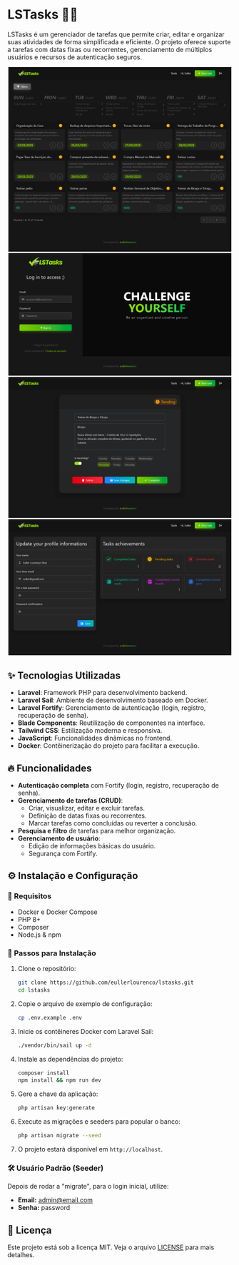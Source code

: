 # LSTasks 🚀✅

&#x20;&#x20;

LSTasks é um gerenciador de tarefas que permite criar, editar e organizar suas atividades de forma simplificada e eficiente. O projeto oferece suporte a tarefas com datas fixas ou recorrentes, gerenciamento de múltiplos usuários e recursos de autenticação seguros.

<div style="text-align: center;">
    <img src="https://github.com/eullerlourenco/lstasks/blob/df071601c95bf8cfa9121603f9ae11e3f2bb8fc4/docs/lstasks-home.png" alt="Home" width="500" />
    <img src="https://github.com/eullerlourenco/lstasks/blob/df071601c95bf8cfa9121603f9ae11e3f2bb8fc4/docs/lstasks-login.png" alt="Login" width="500" />
    <img src="https://github.com/eullerlourenco/lstasks/blob/df071601c95bf8cfa9121603f9ae11e3f2bb8fc4/docs/lstasks-edit.png" alt="Edit" width="500" />
    <img src="https://github.com/eullerlourenco/lstasks/blob/df071601c95bf8cfa9121603f9ae11e3f2bb8fc4/docs/lstasks-profile.png" alt="Profile" width="500" />
</div>

## ✨ Tecnologias Utilizadas

- **Laravel**: Framework PHP para desenvolvimento backend.
- **Laravel Sail**: Ambiente de desenvolvimento baseado em Docker.
- **Laravel Fortify**: Gerenciamento de autenticação (login, registro, recuperação de senha).
- **Blade Components**: Reutilização de componentes na interface.
- **Tailwind CSS**: Estilização moderna e responsiva.
- **JavaScript**: Funcionalidades dinâmicas no frontend.
- **Docker**: Contêinerização do projeto para facilitar a execução.

## 🔥 Funcionalidades

- **Autenticação completa** com Fortify (login, registro, recuperação de senha).
- **Gerenciamento de tarefas (CRUD)**:
  - Criar, visualizar, editar e excluir tarefas.
  - Definição de datas fixas ou recorrentes.
  - Marcar tarefas como concluídas ou reverter a conclusão.
- **Pesquisa e filtro** de tarefas para melhor organização.
- **Gerenciamento de usuário**:
  - Edição de informações básicas do usuário.
  - Segurança com Fortify.

## ⚙️ Instalação e Configuração

### 📌 Requisitos

- Docker e Docker Compose
- PHP 8+
- Composer
- Node.js & npm

### 🚀 Passos para Instalação

1. Clone o repositório:

   ```sh
   git clone https://github.com/eullerlourenco/lstasks.git
   cd lstasks
   ```

2. Copie o arquivo de exemplo de configuração:

   ```sh
   cp .env.example .env
   ```

3. Inicie os contêineres Docker com Laravel Sail:

   ```sh
   ./vendor/bin/sail up -d
   ```

4. Instale as dependências do projeto:

   ```sh
   composer install
   npm install && npm run dev
   ```

5. Gere a chave da aplicação:

   ```sh
   php artisan key:generate
   ```

6. Execute as migrações e seeders para popular o banco:

   ```sh
   php artisan migrate --seed
   ```

7. O projeto estará disponível em `http://localhost`.

### 🛠 Usuário Padrão (Seeder)

Depois de rodar a "migrate", para o login inicial, utilize:

- **Email:** admin@email.com
- **Senha:** password

## 📜 Licença

Este projeto está sob a licença MIT. Veja o arquivo [LICENSE](LICENSE) para mais detalhes.

